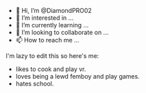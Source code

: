 - 👋 Hi, I’m @DiamondPRO02
- 👀 I’m interested in ...
- 🌱 I’m currently learning ...
- 💞️ I’m looking to collaborate on ...
- 📫 How to reach me ...

<!---
DiamondPRO02/DiamondPRO02 is a ✨ special ✨ repository because its `README.md` (this file) appears on your GitHub profile.
You can click the Preview link to take a look at your changes.
--->

I'm lazy to edit this so here's me:
- likes to cook and play vr.
- loves being a lewd femboy and play games.
- hates school. 
